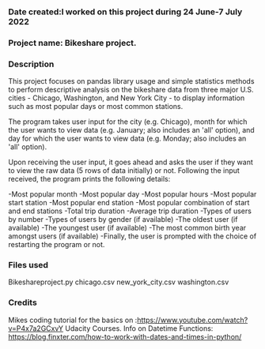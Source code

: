 

### Date created:I worked on this project during 24 June-7 July 2022


### Project name: Bikeshare project.

### Description
This project focuses on pandas library usage and simple statistics methods to perform descriptive analysis on the bikeshare data from three major U.S. cities - Chicago, Washington, and New York City - to display information such as most popular days or most common stations.

The program takes user input for the city (e.g. Chicago), month for which the user wants to view data (e.g. January; also includes an 'all' option), and day for which the user wants to view data (e.g. Monday; also includes an 'all' option).

Upon receiving the user input, it goes ahead and asks the user if they want to view the raw data (5 rows of data initially) or not. Following the input received, the program prints the following details:

-Most popular month
-Most popular day
-Most popular hours
-Most popular start station
-Most popular end station
-Most popular combination of start and end stations
-Total trip duration
-Average trip duration
-Types of users by number
-Types of users by gender (if available)
-The oldest user (if available)
-The youngest user (if available)
-The most common birth year amongst users (if available)
-Finally, the user is prompted with the choice of restarting the program or not.

### Files used
Bikeshareproject.py
chicago.csv
new_york_city.csv
washington.csv

### Credits

Mikes coding tutorial for the basics on :https://www.youtube.com/watch?v=P4x7a2GCxvY
Udacity Courses. 
Info on Datetime Functions: https://blog.finxter.com/how-to-work-with-dates-and-times-in-python/


